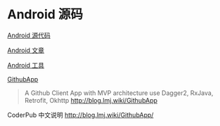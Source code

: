 Android 源码
===

[Android 源代码](https://www.androidos.net.cn/)  

[Android 文章](https://www.androidos.net.cn/articles)  

[Android 工具](https://www.androidos.net.cn/tools)  

[GithubApp](https://github.com/mingjunli/GithubApp)  

> A Github Client App with MVP architecture use Dagger2, RxJava, Retrofit, Okhttp http://blog.lmj.wiki/GithubApp 
 
CoderPub 中文说明 http://blog.lmj.wiki/GithubApp/  
